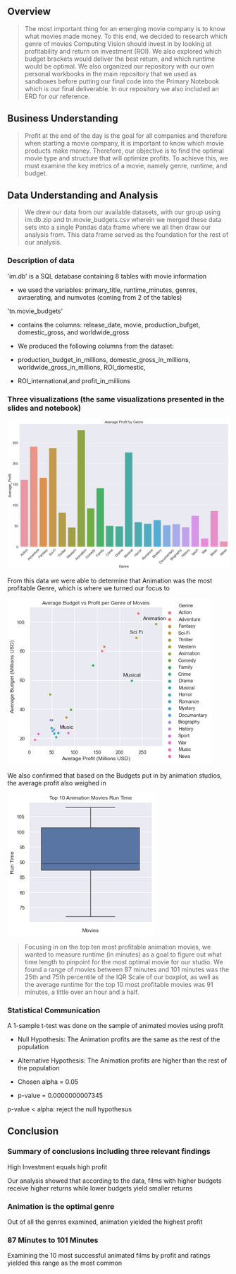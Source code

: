 ## Overview

> The most important thing for an emerging movie company is to know what movies made money. To this end, we decided to research which genre of movies Computing Vision should invest in by looking at profitability and return on investment (ROI). We also explored which budget brackets would deliver the best return, and which runtime would be optimal. We also organized our repository with our own personal workbooks in the main repository that we used as sandboxes before putting our final code into the Primary Notebook which is our final deliverable. In our repository we also included an ERD for our reference.

## Business Understanding

> Profit at the end of the day is the goal for all companies and therefore when starting a movie company, it is important to know which movie products make money. Therefore, our objective is to find the optimal movie type and structure that will optimize profits. To achieve this, we must examine the key metrics of a movie, namely genre, runtime, and budget.

## Data Understanding and Analysis
> We drew our data from our available datasets, with our group using im.db.zip and tn.movie\_budgets.csv wherein we merged these data sets into a single Pandas data frame where we all then draw our analysis from. This data frame served as the foundation for the rest of our analysis.

### Description of data

'im.db' is a SQL database containing 8 tables with movie information

- we used the variables: primary\_title, runtime\_minutes, genres, avraerating, and numvotes (coming from 2 of the tables)

'tn.movie\_budgets'

- contains the columns: release\_date, movie, production\_bufget, domestic\_gross, and worldwide\_gross

- We produced the following columns from the dataset:

- production\_budget\_in\_millions, domestic\_gross\_in\_millions, worldwide\_gross\_in\_millions, ROI\_domestic,

- ROI\_international,and profit\_in\_millions

### Three visualizations (the same visualizations presented in the slides and notebook)




![](avgprofitgenre.png "avgprofitbygenre")

 From this data we were able to determine that Animation was the most profitable Genre, which is where we turned our focus to

![](avgprofitbudget.png "avgprofitbudget")

We also confirmed that based on the Budgets put in by animation studios, the average profit also weighed in


![](top10animationruntime.png "top10runtime")

> Focusing in on the top ten most profitable animation movies, we wanted to measure runtime (in minutes) as a goal to figure out what time length to pinpoint for the most optimal movie for our studio. We found a range of movies between 87 minutes and 101 minutes was the 25th and 75th percentile of the IQR Scale of our boxplot, as well as the average runtime for the top 10 most profitable movies was 91 minutes, a little over an hour and a half.

### Statistical Communication
A 1-sample t-test was done on the sample of animated movies using profit 

* Null Hypothesis: The Animation profits are the same as the rest of the population 

* Alternative Hypothesis: The Animation profits are higher than the rest of the population 

* Chosen alpha = 0.05 

* p-value = 0.0000000007345 

p-value < alpha: reject the null hypothesus 

## Conclusion
   ### Summary of conclusions including three relevant findings

High Investment equals high profit

Our analysis showed that according to the data, films with higher budgets receive higher returns while lower budgets yield smaller returns

   ### Animation is the optimal genre

Out of all the genres examined, animation yielded the highest profit

   ### 87 Minutes to 101 Minutes

Examining the 10 most successful animated films by profit and ratings yielded this range as the most common 

